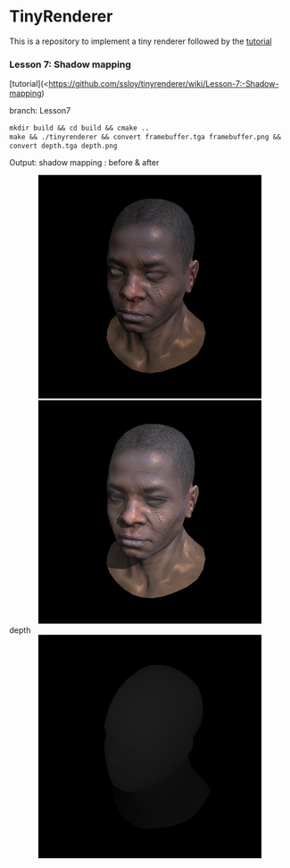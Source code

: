 # TinyRenderer

This is a repository to implement a tiny renderer followed by the [tutorial](https://github.com/ssloy/tinyrenderer/wiki)

### Lesson 7: Shadow mapping

[tutorial](<https://github.com/ssloy/tinyrenderer/wiki/Lesson-7:-Shadow-mapping)

branch: Lesson7

```
mkdir build && cd build && cmake ..
make && ./tinyrenderer && convert framebuffer.tga framebuffer.png && convert depth.tga depth.png
```

Output:
shadow mapping : before & after

<center class="half">
    <img src="./results/texture_spec.png" width="400"/>
    <space>
    <img src="./results/framebuffer.png" width="400"/>
</center>
depth
<center class="half">
    <img src="./results/depth.png" width="400"/>
</center>
